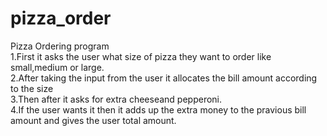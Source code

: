 # pizza_order
Pizza Ordering program<br>
1.First it asks the user what size of pizza they want to order like small,medium or large.<br>
2.After taking the input from the user it allocates the bill amount according to the size<br>
3.Then after it asks for extra cheeseand pepperoni.<br>
4.If the user wants it then it adds up the extra money to the pravious bill amount and gives the user total amount.<br>
